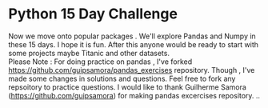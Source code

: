 # Python 15 Day Challenge
Now we move onto popular packages . We'll explore Pandas and Numpy in these 15 days. I hope it is fun. After this anyone would be ready to start with some projects maybe Titanic and other datasets.  
Please Note :
For doing practice on pandas , I've forked https://github.com/guipsamora/pandas_exercises repository. Though , I've made some changes in solutions and questions. Feel free to fork any repsoitory to practice questions. 
I would like to thank Guilherme Samora (https://github.com/guipsamora) for making pandas excercises repository. ..
